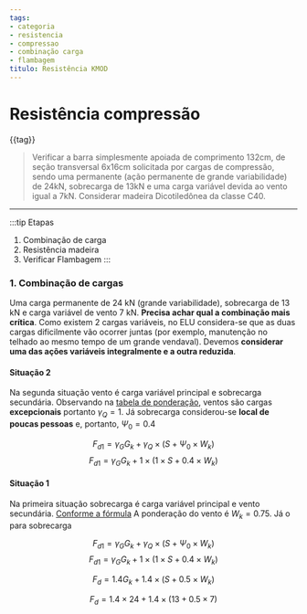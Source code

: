 ```yaml
---
tags:
- categoria
- resistencia
- compressao
- combinação carga
- flambagem
titulo: Resistência KMOD 
---
```


# Resistência compressão

<v-chip v-for="tag in $frontmatter.tags"> {{tag}}</v-chip>

> Verificar a barra simplesmente apoiada de comprimento 132cm, de seção transversal 6x16cm solicitada por cargas de compressão, sendo uma permanente (ação permanente de grande
variabilidade) de 24kN, sobrecarga de 13kN e uma carga variável devida ao vento igual a 7kN. Considerar madeira Dicotiledônea da classe C40. 

---

:::tip Etapas
1. Combinação de carga
2. Resistência madeira
3. Verificar Flambagem
:::

### 1. Combinação de cargas

Uma carga permanente de 24 kN (grande variabilidade), sobrecarga de 13 kN e carga variável de vento 7 kN. **Precisa achar qual a combinação mais crítica**. Como existem 2 cargas variáveis, no ELU considera-se que as duas cargas dificilmente vão ocorrer juntas (por exemplo, manutenção no telhado ao mesmo tempo de um grande vendaval). Devemos **considerar uma das ações variáveis integralmente e a outra reduzida**.

#### Situação 2

Na segunda situação vento é carga variável principal e sobrecarga secundária. Observando na [tabela de ponderação](/madeiras/tabelas.html#ponderacao), ventos são cargas **excepcionais** portanto $\gamma_Q = 1$. Já sobrecarga considerou-se **local de poucas pessoas** e, portanto, $\Psi_0 = 0.4$

$$F_{d1} = \gamma_G G_k + \gamma_Q \times (S + \Psi_0 \times W_k)$$
$$F_{d1} = \gamma_G G_k + 1 \times (1 \times S + 0.4 \times W_k)$$

#### Situação 1 

Na primeira situação sobrecarga é carga variável principal e vento secundária. [Conforme a fórmula](http://localhost:8080/madeiras/tabelas.html#combinacao-com-duas-cargas-acidentais-de-naturezas-diferentes) A ponderação do vento é $W_k = 0.75$. Já o para sobrecarga 

$$F_{d1} = \gamma_G G_k + \gamma_Q \times (S + \Psi_0 \times W_k)$$
$$F_{d1} = \gamma_G G_k + 1 \times (1 \times S + 0.4 \times W_k)$$

$$F_d = 1.4 G_k + 1.4 \times (S + 0.5 \times W_k)$$

$$F_d = 1.4 \times 24 + 1.4 \times (13 + 0.5 \times 7)$$